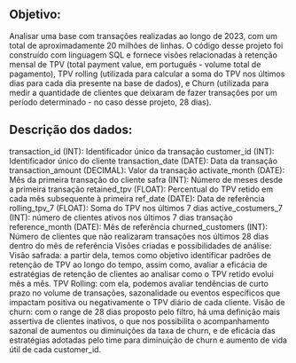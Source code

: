 ## Objetivo:
Analisar uma base com transações realizadas ao longo de 2023, com um total de aproximadamente 20 milhões de linhas. O código desse projeto foi construído com linguagem SQL e fornece visões relacionadas à retenção mensal de TPV (total payment value, em português - volume total de pagamento), TPV rolling (utilizada para calcular a soma do TPV nos últimos dias para cada dia presente na base de dados), e Churn (utilizada para medir a quantidade de clientes que deixaram de fazer transações por um período determinado - no caso desse projeto, 28 dias).

## Descrição dos dados:
transaction_id (INT): Identificador único da transação
customer_id (INT): Identificador único do cliente
transaction_date (DATE): Data da transação
transaction_amount (DECIMAL): Valor da transação
activate_month (DATE): Mês da primeira transação do cliente
safra (INT): Número de meses desde a primeira transação
retained_tpv (FLOAT): Percentual do TPV retido em cada mês subsequente à primeira
ref_date (DATE): Data de referência
rolling_tpv_7 (FLOAT): Soma do TPV nos últimos 7 dias
active_costumers_7 (INT): número de clientes ativos nos últimos 7 dias transação
reference_month (DATE): Mês de referência
churned_customers (INT): Número de clientes que não realizaram transações nos últimos 28 dias dentro do mês de referência
Visões criadas e possibilidades de análise:
Visão safrada: a partir dela, temos como objetivo identificar padrões de retenção de TPV ao longo do tempo, assim como, avaliar a eficácia de estratégias de retenção de clientes ao analisar como o TPV retido evolui mês a mês.
TPV Rolling: com ela, podemos avaliar tendências de curto prazo no volume de transações, sazonalidade ou eventos específicos que impactam positiva ou negativamente o TPV diário de cada cliente.
Visão de churn: com o range de 28 dias proposto pelo filtro, há uma definição mais assertiva de clientes inativos, o que nos possibilita o acompanhamento sazonal de aumentos ou diminuições da taxa de churn, e de eficácia das estratégias adotadas pelo time para diminuição de churn e aumento de vida útil de cada customer_id.
